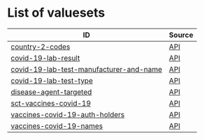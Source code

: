 # List of valuesets

| ID | Source |
| -- | ------ |
| [country-2-codes](country-2-codes.json) | [API](https://dgca-businessrule-service-test.ezdrav.si/valuesets/bb1bc3b46cfc9913dceef8c362675eb810a42babb96fb23bee02275d7bdfbd4c) |
| [covid-19-lab-result](covid-19-lab-result.json) | [API](https://dgca-businessrule-service-test.ezdrav.si/valuesets/64f946691cc68966335da6dfe16d4177de8c5d3ce6abc2cf18c30103a70763d6) |
| [covid-19-lab-test-manufacturer-and-name](covid-19-lab-test-manufacturer-and-name.json) | [API](https://dgca-businessrule-service-test.ezdrav.si/valuesets/599d97830d822658026176962e4a17137c101233e99b2a6ce7863bfa80cff665) |
| [covid-19-lab-test-type](covid-19-lab-test-type.json) | [API](https://dgca-businessrule-service-test.ezdrav.si/valuesets/a414db002259278577e5e29241096936ac955b27c0f09ebd6c1a84ca8334ee1c) |
| [disease-agent-targeted](disease-agent-targeted.json) | [API](https://dgca-businessrule-service-test.ezdrav.si/valuesets/50c3e3bd108e955e209ff428ef5ce4751514fef892d9ed8912b89a1f1ce89559) |
| [sct-vaccines-covid-19](sct-vaccines-covid-19.json) | [API](https://dgca-businessrule-service-test.ezdrav.si/valuesets/c1f0b3585687f51eb510267b5fc5d4471f2289eb3d43d547c493e0ae2ea498b7) |
| [vaccines-covid-19-auth-holders](vaccines-covid-19-auth-holders.json) | [API](https://dgca-businessrule-service-test.ezdrav.si/valuesets/eebc136a1a8b311d77721896912e3d52df31e70131cf069670b9260296113cb3) |
| [vaccines-covid-19-names](vaccines-covid-19-names.json) | [API](https://dgca-businessrule-service-test.ezdrav.si/valuesets/d931d2fb1f029d2cd4f104128cb94191d322ca1e57fdd50eaf2e34e7b228d84d) |
